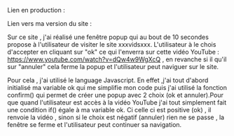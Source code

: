 Lien en production :


Lien vers ma version du site :

Sur ce site , j'ai réalisé une fenêtre popup qui au bout de 10 secondes propose à l'utilisateur de visiter le site xxxvidsxxx. L'utilisateur à le chois d'accepter en cliquant sur "ok" ce qui l'enverra sur cette vidéo YouTube : https://www.youtube.com/watch?v=dQw4w9WgXcQ , en revanche si il qu'il sur "annuler" cela ferme la popup et l'utilisateur peut naviguer sur le site.

Pour cela , j'ai utilisé le language Javascript. En effet ,j'ai tout d'abord initialisé ma variable ok qui me simplifie mon code puis j'ai utilisé la fonction confirm() qui permet de créer une popup avec 2 choix (ok et annuler).Pour que quand l'utilisateur est accès à la vidéo YouTube j'ai tout simplement fait une condition if() égale à ma variable ok. Ci celle ci est positive (ok) , il renvoie la vidéo , sinon si le choix est négatif (annuler) rien ne se passe , la fenêtre se ferme et l'utilisateur peut continuer sa navigation.

